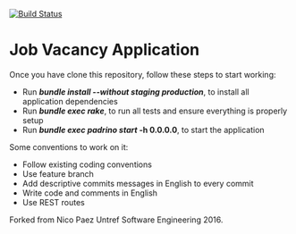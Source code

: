 [![Build Status](https://snap-ci.com/gvquiroz/Ing-2016/branch/master/build_image)](https://snap-ci.com/gvquiroz/Ing-2016/branch/master)

Job Vacancy Application
=======================

Once you have clone this repository, follow these steps to start working:

* Run **_bundle install --without staging production_**, to install all application dependencies
* Run **_bundle exec rake_**, to run all tests and ensure everything is properly setup
* Run **_bundle exec padrino start_ -h 0.0.0.0**, to start the application

Some conventions to work on it:

* Follow existing coding conventions
* Use feature branch
* Add descriptive commits messages in English to every commit
* Write code and comments in English
* Use REST routes

Forked from Nico Paez 
Untref Software Engineering 2016.